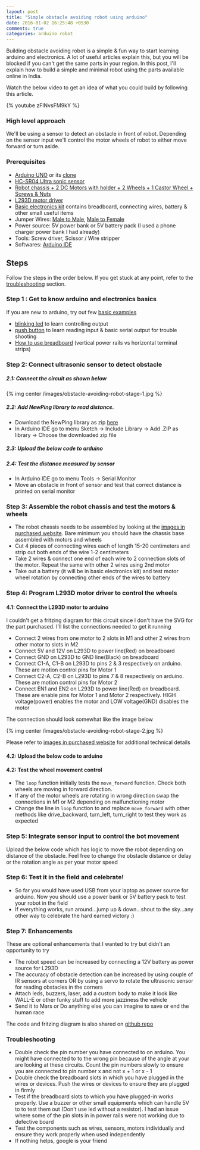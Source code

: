 ```yaml
---
layout: post
title: "Simple obstacle avoiding robot using arduino"
date: 2016-01-02 16:25:48 +0530
comments: true
categories: arduino robot
---
```


Building obstacle avoiding robot is a simple & fun way to start learning arduino and electronics. A lot of useful articles explain this, but you will be blocked if you can't get the same parts in your region. In this post, I'll explain how to build a simple and minimal robot using the parts available online in India.

Watch the below video to get an idea of what you could build by following this article.

{% youtube zFlNvsFM9kY %}

<!-- More -->

### High level approach

We'll be using a sensor to detect an obstacle in front of robot. Depending on the sensor input we'll control the motor wheels of robot to either move forward or turn aside.

### Prerequisites

* [Arduino UNO](http://www.amazon.in/dp/B008GRTSV6) or its [clone](http://www.amazon.in/dp/B00H1HR576)
* [HC-SR04 Ultra sonic sensor](http://www.amazon.in/dp/B00YAD181I)
* [Robot chassis + 2 DC Motors with holder + 2 Wheels + 1 Castor Wheel + Screws & Nuts](http://www.amazon.in/dp/B00Q4Q1Q6Q)
* [L293D motor driver](http://www.amazon.in/dp/B00LMY58TG)
* [Basic electronics kit](http://www.amazon.in/dp/B00N23YNA0) contains breadboard, connecting wires, battery & other small useful items
* Jumper Wires: [Male to Male](http://www.amazon.in/dp/B00SJHYN4K), [Male to Female](http://www.amazon.in/dp/B0124BZ56Q)
* Power source: 5V power bank or 5V battery pack (I used a phone charger power bank I had already)
* Tools: Screw driver, Scissor / Wire stripper
* Softwares: [Arduino IDE](https://www.arduino.cc/en/Main/Software)

## Steps

Follow the steps in the order below. If you get stuck at any point, refer to the [troubleshooting](#troubleshooting) section.

### Step 1 : Get to know arduino and electronics basics

If you are new to arduino, try out few [basic examples](https://www.arduino.cc/en/Tutorial/BuiltInExamples)

* [blinking led](https://www.arduino.cc/en/Tutorial/Blink) to learn controlling output
* [push button](https://www.arduino.cc/en/Tutorial/DigitalReadSerial) to learn reading input & basic serial output for trouble shooting
* [How to use breadboard](https://learn.sparkfun.com/tutorials/how-to-use-a-breadboard) (vertical power rails vs horizontal terminal strips)

### Step 2: Connect ultrasonic sensor to detect obstacle

##### 2.1: Connect the circuit as shown below

{% img center /images/obstacle-avoiding-robot-stage-1.jpg %}

##### 2.2: Add NewPing library to read distance. 

* Download the NewPing library as zip [here](https://bitbucket.org/teckel12/arduino-new-ping/downloads)
* In Arduino IDE go to menu Sketch -> Include Library -> Add .ZIP as library -> Choose the downloaded zip file

##### 2.3: Upload the below code to arduino

<script src="https://gist.github.com/endeepak/f816adad5867ee78551c.js"></script>

##### 2.4: Test the distance measured by sensor

* In Arduino IDE go to menu Tools -> Serial Monitor
* Move an obstacle in front of sensor and test that correct distance is printed on serial monitor

### Step 3: Assemble the robot chassis and test the motors & wheels

* The robot chassis needs to be assembled by looking at the [images in purchased website](http://www.amazon.in/dp/B00Q4Q1Q6Q). Bare minimum you should have the chassis base assembled with motors and wheels
* Cut 4 pieces of connecting wires each of length 15-20 centimeters and strip out both ends of the wire 1-2 centimeters
* Take 2 wires & connect one end of each wire to 2 connection slots of the motor. Repeat the same with other 2 wires using 2nd motor
* Take out a battery (it will be in basic electronics kit) and test motor wheel rotation by connecting other ends of the wires to battery

### Step 4: Program L293D motor driver to control the wheels

#### 4.1: Connect the L293D motor to arduino

I couldn't get a fritzing diagram for this circuit since I don't have the SVG for the part purchased. I'll list the connections needed to get it running

* Connect 2 wires from one motor to 2 slots in M1 and other 2 wires from other motor to slots in M2
* Connect 5V and 12V on L293D to power line(Red) on breadboard
* Connect GND on L293D to GND line(Black) on breadboard
* Connect C1-A, C1-B on L293D to pins 2 & 3 respectively on arduino. These are motion control pins for Motor 1
* Connect C2-A, C2-B on L293D to pins 7 & 8 respectively on arduino. These are motion control pins for Motor 2
* Connect EN1 and EN2 on L293D to power line(Red) on breadboard. These are enable pins for Motor 1 and Motor 2 respectively. HIGH voltage(power) enables the motor and LOW voltage(GND) disables the motor

The connection should look somewhat like the image below

{% img center /images/obstacle-avoiding-robot-stage-2.jpg %}

Please refer to [images in purchased website](http://www.amazon.in/dp/B00LMY58TG) for additional technical details

#### 4.2: Upload the below code to arduino
 
<script src="https://gist.github.com/endeepak/5b3395c1be5597397fdc.js"></script>

#### 4.2: Test the wheel movement control
 
* The `loop` function initially tests the `move_forward` function. Check both wheels are moving in forward direction.
* If any of the motor wheels are rotating in wrong direction swap the connections in M1 or M2 depending on malfunctioning motor
* Change the line in `loop` function to and replace `move_forward` with other methods like drive_backward, turn_left, turn_right to test they work as expected

### Step 5: Integrate sensor input to control the bot movement

Upload the below code which has logic to move the robot depending on distance of the obstacle. Feel free to change the obstacle distance or delay or the rotation angle as per your motor speed

<script src="https://gist.github.com/endeepak/87c703fea2ad4e1eede2.js"></script>

### Step 6: Test it in the field and celebrate!

* So far you would have used USB from your laptop as power source for arduino. Now you should use a power bank or 5V battery pack to test your robot in the field
* If everything works, run around...jump up & down...shout to the sky...any other way to celebrate the hard earned victory :)

### Step 7: Enhancements

These are optional enhancements that I wanted to try but didn't an opportunity to try

* The robot speed can be increased by connecting a 12V battery as power source for L293D
* The accuracy of obstacle detection can be increased by using couple of IR sensors at corners OR by using a servo to rotate the ultrasonic sensor for reading obstacles in the corners
* Attach leds, buzzers, laser, add a custom body to make it look like WALL-E or other funky stuff to add more jazziness the vehicle
* Send it to Mars or Do anything else you can imagine to save or end the human race

The code and fritzing diagram is also shared on [github repo](https://github.com/endeepak/arduino-projects/tree/master/obstacle_detection_robot)

<a id="troubleshooting"></a>
### Troubleshooting

* Double check the pin number you have connected to on arduino. You might have connected to to the wrong pin because of the angle at your are looking at these circuits. Count the pin numbers slowly to ensure you are connected to pin number x and not x + 1 or x - 1
* Double check the breadboard slots in which you have plugged in the wires or devices. Push the wires or devices to ensure they are plugged in firmly
* Test if the breadboard slots to which you have plugged-in works properly. Use a buzzer or other small equipments which can handle 5V to to test them out (Don't use led without a resistor). I had an issue where some of the pin slots in in power rails were not working due to defective board
* Test the components such as wires, sensors, motors individually and ensure they work properly when used independently
* If nothing helps, google is your friend
